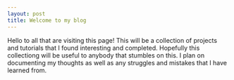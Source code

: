 ```yaml
---
layout: post
title: Welcome to my blog
---
```


Hello to all that are visiting this page! This will be a collection of projects and tutorials that I found interesting and completed. Hopefully this collectiong will be useful to anybody that stumbles on this. I plan on documenting my thoughts as well as any struggles and mistakes that I have learned from. 